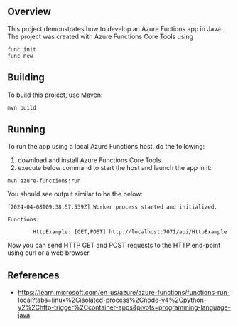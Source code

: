 Overview
--------
This project demonstrates how to develop an Azure Fuctions app in Java.
The project was created with Azure Functions Core Tools using
```
func init
func new
``` 

Building
--------
To build this project, use Maven:
```
mvn build
```

Running
-------
To run the app using a local Azure Functions host, do the following: 
1) download and install Azure Functions Core Tools 
2) execute below command to start the host and launch the app in it:
```
mvn azure-functions:run
``` 

You should see output similar to be the below:
```
[2024-04-08T09:38:57.539Z] Worker process started and initialized.

Functions:

        HttpExample: [GET,POST] http://localhost:7071/api/HttpExample
```

Now you can send HTTP GET and POST requests to the HTTP end-point using curl or a web browser.

References
----------
- https://learn.microsoft.com/en-us/azure/azure-functions/functions-run-local?tabs=linux%2Cisolated-process%2Cnode-v4%2Cpython-v2%2Chttp-trigger%2Ccontainer-apps&pivots=programming-language-java